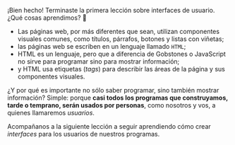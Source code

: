 ¡Bien hecho! Terminaste la primera lección sobre interfaces de usuario. ¿Qué cosas aprendimos? :thought_balloon:  

* Las páginas web, por más diferentes que sean, utilizan componentes visuales comunes, como títulos, párrafos, botones y listas con viñetas;
* las páginas web se escriben en un lenguaje llamado `HTML`;
* HTML es un lenguaje, pero que a diferencia de Gobstones o JavaScript no sirve para programar sino para mostrar información;
* y HTML usa etiquetas (_tags_) para describir las áreas de la página y sus componentes visuales.

¿Y por qué es importante no sólo saber programar, sino también mostrar información? Simple: porque **casi todos los programas que construyamos, tarde o temprano, serán usados por personas**, como nosotros y vos, a quienes llamaremos _usuarios_.  

Acompañanos a la siguiente lección a seguir aprendiendo cómo crear _interfaces_ para los usuarios de nuestros programas.  



